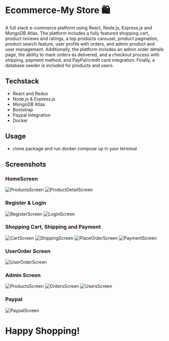 # Ecommerce-My Store 🛍️
A full stack e-commerce platform using React, Node.js, Express.js and MongoDB Atlas. The platform includes a fully featured shopping cart, product reviews and ratings, a top 
products carousel, product pagination, product search feature, user profile with orders, and admin product and user management. Additionally, the platform 
includes an admin order details page, the ability to mark orders as delivered, and a checkout process with shipping, payment method, and PayPal/credit card 
integration. Finally, a database seeder is included for products and users.
## Techstack 
- React and Redux
- Node.js & Express.js 
- MongoDB Atlas
- Bootstrap
- Paypal Integration 
- Docker 
## Usage
- clone package and run docker compose up in your terminal 
## Screenshots   
### HomeScreen
![ProductsScreen](https://github.com/wendiz16/ecommerce-mern/blob/main/screenshots/productpage1.png 'Home Page')
![ProductDetailScreen](https://github.com/wendiz16/ecommerce-mern/blob/main/screenshots/productpage-2.png 'Product Detail Page')
### Register & Login 
![RegisterScreen](https://github.com/wendiz16/ecommerce-mern/blob/main/screenshots/register-page.png 'Register Page')
![LoginScreen](https://github.com/wendiz16/ecommerce-mern/blob/main/screenshots/login-page.png 'Login Page')
### Shopping Cart, Shipping and Payment
![CartScreen](https://github.com/wendiz16/ecommerce-mern/blob/main/screenshots/shoppingcart-screen.png 'Cart Page')
![ShippingScreen](https://github.com/wendiz16/ecommerce-mern/blob/main/screenshots/shipping-screen.png 'Shipping Page')
![PlaceOrderScreen](https://github.com/wendiz16/ecommerce-mern/blob/main/screenshots/placeorder-screen.png 'Placeorder Page')
![PaymentScreen](https://github.com/wendiz16/ecommerce-mern/blob/main/screenshots/payment.png 'Payment Page')
### UserOrder Screen
![UserOrderScreen](https://github.com/wendiz16/ecommerce-mern/blob/main/screenshots/user-order-detail-page.png 'Order Page')
### Admin Screen 
![ProductsScreen](https://github.com/wendiz16/ecommerce-mern/blob/main/screenshots/admin-productpage.png 'Products Page')
![OrdersScreen](https://github.com/wendiz16/ecommerce-mern/blob/main/screenshots/admin-orderpage.png 'Orders Page')
![UsersScreen](https://github.com/wendiz16/ecommerce-mern/blob/main/screenshots/admin-userpage.png 'Users Page')
### Paypal 
![PaypalScreen](https://github.com/wendiz16/ecommerce-mern/blob/main/screenshots/paypalpayment-page.png 'Paypal Page')
# Happy Shopping!





